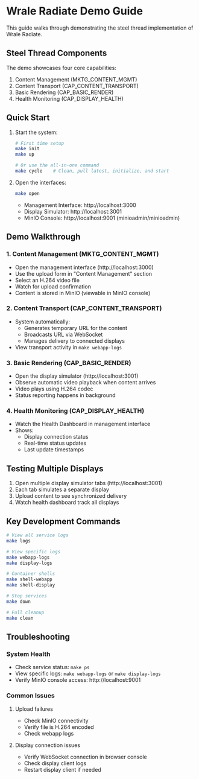 # Wrale Radiate Demo Guide

This guide walks through demonstrating the steel thread implementation of Wrale Radiate.

## Steel Thread Components

The demo showcases four core capabilities:
1. Content Management (MKTG_CONTENT_MGMT)
2. Content Transport (CAP_CONTENT_TRANSPORT)
3. Basic Rendering (CAP_BASIC_RENDER)
4. Health Monitoring (CAP_DISPLAY_HEALTH)

## Quick Start

1. Start the system:
   ```bash
   # First time setup
   make init
   make up
   
   # Or use the all-in-one command
   make cycle    # Clean, pull latest, initialize, and start
   ```

2. Open the interfaces:
   ```bash
   make open
   ```
   - Management Interface: http://localhost:3000
   - Display Simulator: http://localhost:3001
   - MinIO Console: http://localhost:9001 (minioadmin/minioadmin)

## Demo Walkthrough

### 1. Content Management (MKTG_CONTENT_MGMT)
- Open the management interface (http://localhost:3000)
- Use the upload form in "Content Management" section
- Select an H.264 video file
- Watch for upload confirmation
- Content is stored in MinIO (viewable in MinIO console)

### 2. Content Transport (CAP_CONTENT_TRANSPORT)
- System automatically:
  - Generates temporary URL for the content
  - Broadcasts URL via WebSocket
  - Manages delivery to connected displays
- View transport activity in `make webapp-logs`

### 3. Basic Rendering (CAP_BASIC_RENDER)
- Open the display simulator (http://localhost:3001)
- Observe automatic video playback when content arrives
- Video plays using H.264 codec
- Status reporting happens in background

### 4. Health Monitoring (CAP_DISPLAY_HEALTH)
- Watch the Health Dashboard in management interface
- Shows:
  - Display connection status
  - Real-time status updates
  - Last update timestamps

## Testing Multiple Displays

1. Open multiple display simulator tabs (http://localhost:3001)
2. Each tab simulates a separate display
3. Upload content to see synchronized delivery
4. Watch health dashboard track all displays

## Key Development Commands

```bash
# View all service logs
make logs

# View specific logs
make webapp-logs
make display-logs

# Container shells
make shell-webapp
make shell-display

# Stop services
make down

# Full cleanup
make clean
```

## Troubleshooting

### System Health
- Check service status: `make ps`
- View specific logs: `make webapp-logs` or `make display-logs`
- Verify MinIO console access: http://localhost:9001

### Common Issues
1. Upload failures
   - Check MinIO connectivity
   - Verify file is H.264 encoded
   - Check webapp logs

2. Display connection issues
   - Verify WebSocket connection in browser console
   - Check display client logs
   - Restart display client if needed